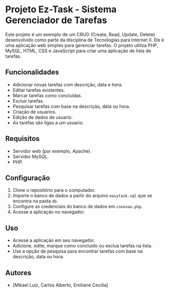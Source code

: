 # Projeto Ez-Task - Sistema Gerenciador de Tarefas

Este projeto é um exemplo de um CRUD (Create, Read, Update, Delete) desenvolvido como parte da disciplina de Tecnologias para Internet II. Ele é uma aplicação web simples para gerenciar tarefas. O projeto utiliza PHP, MySQL, HTML, CSS e JavaScript para criar uma aplicação de lista de tarefas.

## Funcionalidades

- Adicionar novas tarefas com descrição, data e hora.
- Editar tarefas existentes.
- Marcar tarefas como concluídas.
- Excluir tarefas.
- Pesquisar tarefas com base na descrição, data ou hora.
- Criação de usuarios.
- Edição de dados de usuario.
- As tarefas são ligas a um usuario.

## Requisitos

- Servidor web (por exemplo, Apache).
- Servidor MySQL.
- PHP.

## Configuração

1. Clone o repositório para o computador.
2. Importe o banco de dados a partir do arquivo `easytask.sql` que se encontra na pasta `db`.
3. Configure as credenciais do banco de dados em `conexao.php`.
4. Acesse a aplicação no navegador.

## Uso

- Acesse a aplicação em seu navegador.
- Adicione, edite, marque como concluído ou exclua tarefas na lista.
- Use a opção de pesquisa para encontrar tarefas com base na descrição, data ou hora.

## Autores

- [Mikael Luiz, Carlos Alberto, Emiliane Cecilía]


